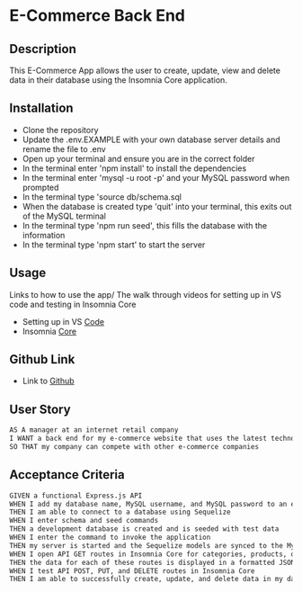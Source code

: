 # E-Commerce Back End

## Description

This E-Commerce App allows the user to create, update, view and delete data in their database using the Insomnia Core application.

## Installation

- Clone the repository
- Update the .env.EXAMPLE with your own database server details and rename the file to .env
- Open up your terminal and ensure you are in the correct folder
- In the terminal enter 'npm install' to install the dependencies 
- In the terminal enter 'mysql -u root -p' and your MySQL password when prompted
- In the terminal type 'source db/schema.sql
- When the database is created type 'quit' into your terminal, this exits out of the MySQL terminal
- In the terminal type 'npm run seed', this fills the database with the information
- In the terminal type 'npm start' to start the server

## Usage

Links to how to use the app/ The walk through videos for setting up in VS code and testing in Insomnia Core
- Setting up in VS [Code](https://drive.google.com/file/d/17Y546IrfnLRLTyFOoa7KxDrttfOl1HMj/view?usp=sharing)
- Insomnia [Core](https://drive.google.com/file/d/1d8z8src01JzRIVbSJxAwbTnDtcvKj9tH/view?usp=sharing)

## Github Link

- Link to [Github](https://danniwilton.github.io/E-Commerce-Back-End/)

## User Story

```md
AS A manager at an internet retail company
I WANT a back end for my e-commerce website that uses the latest technologies
SO THAT my company can compete with other e-commerce companies
```

## Acceptance Criteria

```md
GIVEN a functional Express.js API
WHEN I add my database name, MySQL username, and MySQL password to an environment variable file
THEN I am able to connect to a database using Sequelize
WHEN I enter schema and seed commands
THEN a development database is created and is seeded with test data
WHEN I enter the command to invoke the application
THEN my server is started and the Sequelize models are synced to the MySQL database
WHEN I open API GET routes in Insomnia Core for categories, products, or tags
THEN the data for each of these routes is displayed in a formatted JSON
WHEN I test API POST, PUT, and DELETE routes in Insomnia Core
THEN I am able to successfully create, update, and delete data in my database